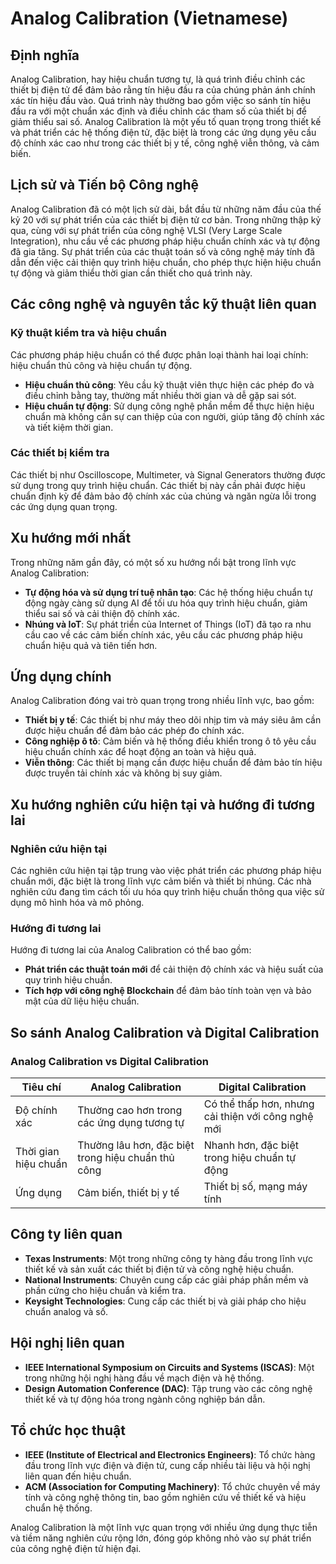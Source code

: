 # Analog Calibration (Vietnamese)

## Định nghĩa

Analog Calibration, hay hiệu chuẩn tương tự, là quá trình điều chỉnh các thiết bị điện tử để đảm bảo rằng tín hiệu đầu ra của chúng phản ánh chính xác tín hiệu đầu vào. Quá trình này thường bao gồm việc so sánh tín hiệu đầu ra với một chuẩn xác định và điều chỉnh các tham số của thiết bị để giảm thiểu sai số. Analog Calibration là một yếu tố quan trọng trong thiết kế và phát triển các hệ thống điện tử, đặc biệt là trong các ứng dụng yêu cầu độ chính xác cao như trong các thiết bị y tế, công nghệ viễn thông, và cảm biến.

## Lịch sử và Tiến bộ Công nghệ

Analog Calibration đã có một lịch sử dài, bắt đầu từ những năm đầu của thế kỷ 20 với sự phát triển của các thiết bị điện tử cơ bản. Trong những thập kỷ qua, cùng với sự phát triển của công nghệ VLSI (Very Large Scale Integration), nhu cầu về các phương pháp hiệu chuẩn chính xác và tự động đã gia tăng. Sự phát triển của các thuật toán số và công nghệ máy tính đã dẫn đến việc cải thiện quy trình hiệu chuẩn, cho phép thực hiện hiệu chuẩn tự động và giảm thiểu thời gian cần thiết cho quá trình này.

## Các công nghệ và nguyên tắc kỹ thuật liên quan

### Kỹ thuật kiểm tra và hiệu chuẩn

Các phương pháp hiệu chuẩn có thể được phân loại thành hai loại chính: hiệu chuẩn thủ công và hiệu chuẩn tự động. 

- **Hiệu chuẩn thủ công**: Yêu cầu kỹ thuật viên thực hiện các phép đo và điều chỉnh bằng tay, thường mất nhiều thời gian và dễ gặp sai sót.
- **Hiệu chuẩn tự động**: Sử dụng công nghệ phần mềm để thực hiện hiệu chuẩn mà không cần sự can thiệp của con người, giúp tăng độ chính xác và tiết kiệm thời gian.

### Các thiết bị kiểm tra

Các thiết bị như Oscilloscope, Multimeter, và Signal Generators thường được sử dụng trong quy trình hiệu chuẩn. Các thiết bị này cần phải được hiệu chuẩn định kỳ để đảm bảo độ chính xác của chúng và ngăn ngừa lỗi trong các ứng dụng quan trọng.

## Xu hướng mới nhất

Trong những năm gần đây, có một số xu hướng nổi bật trong lĩnh vực Analog Calibration:

- **Tự động hóa và sử dụng trí tuệ nhân tạo**: Các hệ thống hiệu chuẩn tự động ngày càng sử dụng AI để tối ưu hóa quy trình hiệu chuẩn, giảm thiểu sai số và cải thiện độ chính xác.
- **Nhúng và IoT**: Sự phát triển của Internet of Things (IoT) đã tạo ra nhu cầu cao về các cảm biến chính xác, yêu cầu các phương pháp hiệu chuẩn hiệu quả và tiên tiến hơn.

## Ứng dụng chính

Analog Calibration đóng vai trò quan trọng trong nhiều lĩnh vực, bao gồm:

- **Thiết bị y tế**: Các thiết bị như máy theo dõi nhịp tim và máy siêu âm cần được hiệu chuẩn để đảm bảo các phép đo chính xác.
- **Công nghiệp ô tô**: Cảm biến và hệ thống điều khiển trong ô tô yêu cầu hiệu chuẩn chính xác để hoạt động an toàn và hiệu quả.
- **Viễn thông**: Các thiết bị mạng cần được hiệu chuẩn để đảm bảo tín hiệu được truyền tải chính xác và không bị suy giảm.

## Xu hướng nghiên cứu hiện tại và hướng đi tương lai

### Nghiên cứu hiện tại

Các nghiên cứu hiện tại tập trung vào việc phát triển các phương pháp hiệu chuẩn mới, đặc biệt là trong lĩnh vực cảm biến và thiết bị nhúng. Các nhà nghiên cứu đang tìm cách tối ưu hóa quy trình hiệu chuẩn thông qua việc sử dụng mô hình hóa và mô phỏng.

### Hướng đi tương lai

Hướng đi tương lai của Analog Calibration có thể bao gồm:

- **Phát triển các thuật toán mới** để cải thiện độ chính xác và hiệu suất của quy trình hiệu chuẩn.
- **Tích hợp với công nghệ Blockchain** để đảm bảo tính toàn vẹn và bảo mật của dữ liệu hiệu chuẩn.

## So sánh Analog Calibration và Digital Calibration

### Analog Calibration vs Digital Calibration

| Tiêu chí                     | Analog Calibration           | Digital Calibration          |
|------------------------------|------------------------------|------------------------------|
| Độ chính xác                 | Thường cao hơn trong các ứng dụng tương tự | Có thể thấp hơn, nhưng cải thiện với công nghệ mới |
| Thời gian hiệu chuẩn         | Thường lâu hơn, đặc biệt trong hiệu chuẩn thủ công | Nhanh hơn, đặc biệt trong hiệu chuẩn tự động |
| Ứng dụng                     | Cảm biến, thiết bị y tế     | Thiết bị số, mạng máy tính   |

## Công ty liên quan

- **Texas Instruments**: Một trong những công ty hàng đầu trong lĩnh vực thiết kế và sản xuất các thiết bị điện tử và công nghệ hiệu chuẩn.
- **National Instruments**: Chuyên cung cấp các giải pháp phần mềm và phần cứng cho hiệu chuẩn và kiểm tra.
- **Keysight Technologies**: Cung cấp các thiết bị và giải pháp cho hiệu chuẩn analog và số.

## Hội nghị liên quan

- **IEEE International Symposium on Circuits and Systems (ISCAS)**: Một trong những hội nghị hàng đầu về mạch điện và hệ thống.
- **Design Automation Conference (DAC)**: Tập trung vào các công nghệ thiết kế và tự động hóa trong ngành công nghiệp bán dẫn.

## Tổ chức học thuật

- **IEEE (Institute of Electrical and Electronics Engineers)**: Tổ chức hàng đầu trong lĩnh vực điện và điện tử, cung cấp nhiều tài liệu và hội nghị liên quan đến hiệu chuẩn.
- **ACM (Association for Computing Machinery)**: Tổ chức chuyên về máy tính và công nghệ thông tin, bao gồm nghiên cứu về thiết kế và hiệu chuẩn hệ thống.

Analog Calibration là một lĩnh vực quan trọng với nhiều ứng dụng thực tiễn và tiềm năng nghiên cứu rộng lớn, đóng góp không nhỏ vào sự phát triển của công nghệ điện tử hiện đại.